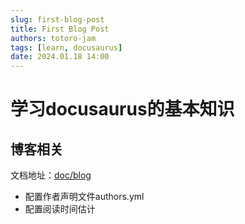 ```yaml
---
slug: first-blog-post
title: First Blog Post
authors: totoro-jam
tags: [learn, docusaurus]
date: 2024.01.18 14:00
---
```


# 学习docusaurus的基本知识

## 博客相关

文档地址：[doc/blog](https://docusaurus.io/zh-CN/docs/blog#blog-post-date)

- 配置作者声明文件authors.yml
- 配置阅读时间估计
